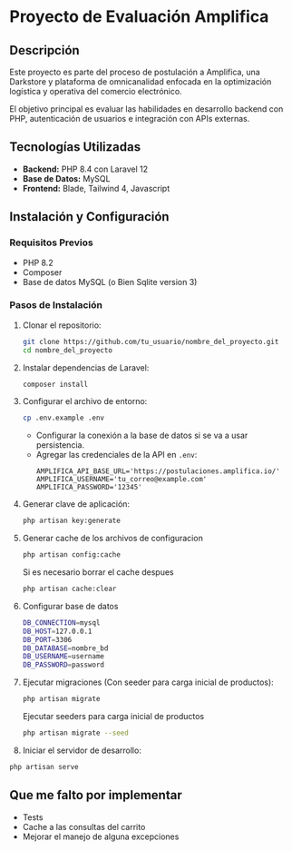 # Proyecto de Evaluación Amplifica

## Descripción
Este proyecto es parte del proceso de postulación a Amplifica, una Darkstore y plataforma de omnicanalidad enfocada en la optimización logística y operativa del comercio electrónico.

El objetivo principal es evaluar las habilidades en desarrollo backend con PHP, autenticación de usuarios e integración con APIs externas.

## Tecnologías Utilizadas
- **Backend:** PHP 8.4 con Laravel 12
- **Base de Datos:** MySQL
- **Frontend:** Blade, Tailwind 4, Javascript

## Instalación y Configuración
### Requisitos Previos
- PHP 8.2
- Composer
- Base de datos MySQL (o Bien Sqlite version 3)

### Pasos de Instalación
1. Clonar el repositorio:
   ```sh
   git clone https://github.com/tu_usuario/nombre_del_proyecto.git
   cd nombre_del_proyecto
   ```
2. Instalar dependencias de Laravel:
   ```sh
   composer install
   ```
3. Configurar el archivo de entorno:
   ```sh
   cp .env.example .env
   ```
    - Configurar la conexión a la base de datos si se va a usar persistencia.
    - Agregar las credenciales de la API en `.env`:
      ```env
      AMPLIFICA_API_BASE_URL='https://postulaciones.amplifica.io/'
      AMPLIFICA_USERNAME='tu_correo@example.com'
      AMPLIFICA_PASSWORD='12345'
      ```
4. Generar clave de aplicación:
   ```sh
   php artisan key:generate
   ```
5. Generar cache de los archivos de configuracion
   ```sh
   php artisan config:cache
   ```
   Si es necesario borrar el cache despues
   ```sh
   php artisan cache:clear
   ```
7. Configurar base de datos
   ```sh
   DB_CONNECTION=mysql
   DB_HOST=127.0.0.1
   DB_PORT=3306
   DB_DATABASE=nombre_bd
   DB_USERNAME=username
   DB_PASSWORD=password
   ```
8. Ejecutar migraciones (Con seeder para carga inicial de productos):
   ```sh
   php artisan migrate
   ```
   Ejecutar seeders para carga inicial de productos
   ```sh
   php artisan migrate --seed
   ```
10. Iniciar el servidor de desarrollo:
   ```sh
   php artisan serve
   ```
   
## Que me falto por implementar
- Tests
- Cache a las consultas del carrito
- Mejorar el manejo de alguna excepciones
